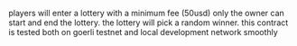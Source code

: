 players will enter a lottery with a minimum fee (50usd)
only the owner can start and end the lottery.
the lottery will pick a random winner.
this contract is tested both on goerli testnet and local development network smoothly